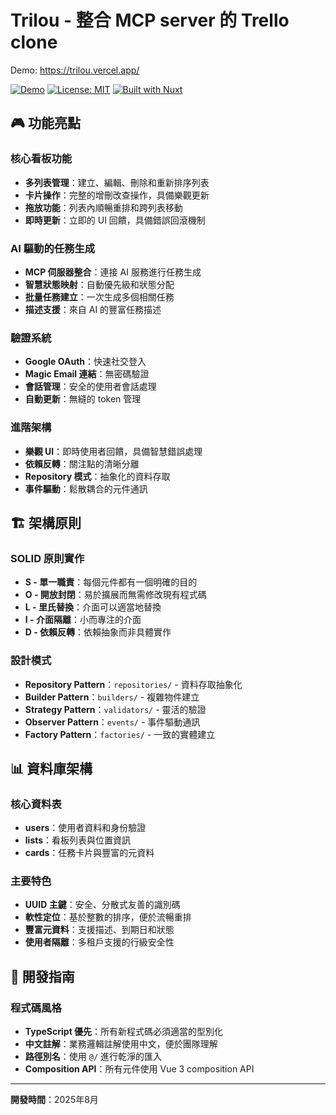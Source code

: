 # Trilou - 整合 MCP server 的 Trello clone

Demo: https://trilou.vercel.app/

[![Demo](https://img.shields.io/badge/Demo-Live-success)](https://trilou.vercel.app/)
[![License: MIT](https://img.shields.io/badge/License-MIT-blue.svg)](./LICENSE)
[![Built with Nuxt](https://img.shields.io/badge/Built%20with-Nuxt%203-00C58E.svg)](https://nuxt.com/)

## 🎮 功能亮點

### 核心看板功能

- **多列表管理**：建立、編輯、刪除和重新排序列表
- **卡片操作**：完整的增刪改查操作，具備樂觀更新
- **拖放功能**：列表內順暢重排和跨列表移動
- **即時更新**：立即的 UI 回饋，具備錯誤回滾機制

### AI 驅動的任務生成

- **MCP 伺服器整合**：連接 AI 服務進行任務生成
- **智慧狀態映射**：自動優先級和狀態分配
- **批量任務建立**：一次生成多個相關任務
- **描述支援**：來自 AI 的豐富任務描述

### 驗證系統

- **Google OAuth**：快速社交登入
- **Magic Email 連結**：無密碼驗證
- **會話管理**：安全的使用者會話處理
- **自動更新**：無縫的 token 管理

### 進階架構

- **樂觀 UI**：即時使用者回饋，具備智慧錯誤處理
- **依賴反轉**：關注點的清晰分離
- **Repository 模式**：抽象化的資料存取
- **事件驅動**：鬆散耦合的元件通訊

## 🏗️ 架構原則

### SOLID 原則實作

- **S - 單一職責**：每個元件都有一個明確的目的
- **O - 開放封閉**：易於擴展而無需修改現有程式碼
- **L - 里氏替換**：介面可以適當地替換
- **I - 介面隔離**：小而專注的介面
- **D - 依賴反轉**：依賴抽象而非具體實作

### 設計模式

- **Repository Pattern**：`repositories/` - 資料存取抽象化
- **Builder Pattern**：`builders/` - 複雜物件建立
- **Strategy Pattern**：`validators/` - 靈活的驗證
- **Observer Pattern**：`events/` - 事件驅動通訊
- **Factory Pattern**：`factories/` - 一致的實體建立

## 📊 資料庫架構

### 核心資料表

- **users**：使用者資料和身份驗證
- **lists**：看板列表與位置資訊
- **cards**：任務卡片與豐富的元資料

### 主要特色

- **UUID 主鍵**：安全、分散式友善的識別碼
- **軟性定位**：基於整數的排序，便於流暢重排
- **豐富元資料**：支援描述、到期日和狀態
- **使用者隔離**：多租戶支援的行級安全性

## 🔧 開發指南

### 程式碼風格

- **TypeScript 優先**：所有新程式碼必須適當的型別化
- **中文註解**：業務邏輯註解使用中文，便於團隊理解
- **路徑別名**：使用 `@/` 進行乾淨的匯入
- **Composition API**：所有元件使用 Vue 3 composition API

---

**開發時間**：2025年8月
